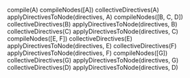 compile(A)
    compileNodes([A])
        collectiveDirectives(A)
        applyDirectivesToNode(directives, A)
        compileNodes([B, C, D])
            collectiveDirectives(B)
            applyDirectivesToNode(directives, B)
            collectiveDirectives(C)
            applyDirectivesToNode(directives, C)
            compileNodes([E, F])
                collectiveDirectives(E)
                applyDirectivesToNode(directives, E)
                collectiveDirectives(F)
                applyDirectivesToNode(directives, F)
                compileNodes([G])
                    collectiveDirectives(G)
                    applyDirectivesToNode(directives, G)
            collectiveDirectives(D)
            applyDirectivesToNode(directives, D)